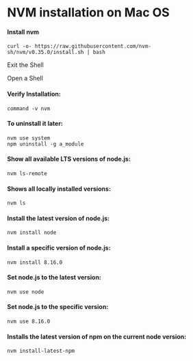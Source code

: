 # NVM installation on Mac OS

#### Install nvm

``` console
curl -o- https://raw.githubusercontent.com/nvm-sh/nvm/v0.35.0/install.sh | bash
```

Exit the Shell

Open a Shell

#### Verify Installation:

``` console
command -v nvm
```

#### To uninstall it later:

``` console
nvm use system
npm uninstall -g a_module
```

#### Show all available LTS versions of node.js:

``` console
nvm ls-remote
```

#### Shows all locally installed versions:

``` console
nvm ls
```

#### Install the latest version of node.js:

``` console
nvm install node
```

#### Install a specific version of node.js:

``` console
nvm install 8.16.0
```

#### Set node.js to the latest version:

``` console
nvm use node
```

#### Set node.js to the specific version:

``` console
nvm use 8.16.0
```

#### Installs the latest version of npm on the current node version:

``` console
nvm install-latest-npm
```

